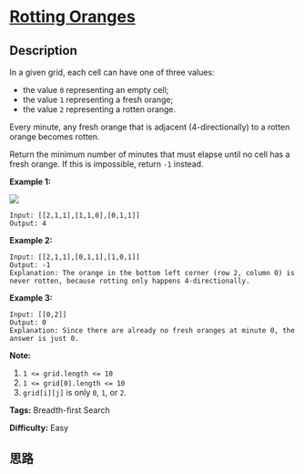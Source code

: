 # [Rotting Oranges][title]

## Description

In a given grid, each cell can have one of three values:

  * the value `0` representing an empty cell;
  * the value `1` representing a fresh orange;
  * the value `2` representing a rotten orange.

Every minute, any fresh orange that is adjacent (4-directionally) to a rotten
orange becomes rotten.

Return the minimum number of minutes that must elapse until no cell has a
fresh orange.  If this is impossible, return `-1` instead.



**Example 1:**

**![](https://assets.leetcode.com/uploads/2019/02/16/oranges.png)**
            Input: [[2,1,1],[1,1,0],[0,1,1]]    Output: 4    

**Example 2:**
            Input: [[2,1,1],[0,1,1],[1,0,1]]    Output: -1    Explanation: The orange in the bottom left corner (row 2, column 0) is never rotten, because rotting only happens 4-directionally.    

**Example 3:**
            Input: [[0,2]]    Output: 0    Explanation: Since there are already no fresh oranges at minute 0, the answer is just 0.    



**Note:**

  1. `1 <= grid.length <= 10`
  2. `1 <= grid[0].length <= 10`
  3. `grid[i][j]` is only `0`, `1`, or `2`.


**Tags:** Breadth-first Search

**Difficulty:** Easy

## 思路

[title]: https://leetcode.com/problems/rotting-oranges

